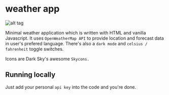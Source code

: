 # weather app
![alt tag](https://i.imgur.com/RWvd9M2.png "this is just a screenshot")

Minimal weather application which is written with HTML and vanilla Javascript. It uses `OpenWeatherMap API` to provide location and forecast data in user's prefered language. There's also a `dark mode` and `celsius / fahrenheit` toggle switches.

Icons are Dark Sky's awesome `Skycons.`

## Running locally

Just add your personal `api key` into the code and you're done.
